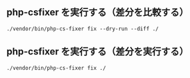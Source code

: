 ## php-csfixer を実行する（差分を比較する）

```
./vendor/bin/php-cs-fixer fix --dry-run --diff ./
```

## php-csfixer を実行する（差分を実行する）

```
./vendor/bin/php-cs-fixer fix ./
```
